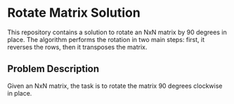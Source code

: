 # Rotate Matrix Solution

This repository contains a solution to rotate an NxN matrix by 90 degrees in place. The algorithm performs the rotation in two main steps: first, it reverses the rows, then it transposes the matrix.

## Problem Description

Given an NxN matrix, the task is to rotate the matrix 90 degrees clockwise in place.

